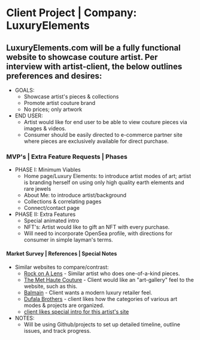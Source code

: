 # Client Project | Company: LuxuryElements
## LuxuryElements.com will be a fully functional website to showcase couture artist. Per interview with artist-client, the below outlines preferences and desires:
 * GOALS:
    - Showcase artist's pieces & collections
    - Promote artist couture brand
    - No prices; only artwork
 * END USER: 
    - Artist would like for end user to be able to view couture pieces via images & videos. 
    - Consumer should be easily directed to e-commerce partner site where pieces are exclusively available for direct purchase.
### MVP's | Extra Feature Requests | Phases
 * PHASE I: Minimum Viables
    - Home page/Luxury Elements: to introduce artist modes of art; artist is branding herself on using only high quality earth elements and rare jewels
    - About Me: to introduce artist/background
    - Collections & correlating pages
    - Connect/contact page
 * PHASE II: Extra Features
    - Special animated intro 
    - NFT's: Artist would like to gift an NFT with every purchase. 
    - Will need to incorporate OpenSea profile, with directions for consumer in simple layman's terms. 
#### Market Survey | References | Special Notes
 * Similar websites to compare/contrast:
    - [Rock on A Lens](https://www.notjustalabel.com/rock-lens) - Similar artist who does one-of-a-kind pieces. 
    - [The Met Haute Couture](https://www.metmuseum.org/toah/hd/haut/hd_haut.html) - Client would like an "art-gallery" feel to the website, such as this.
    - [Balmain](https://us.balmain.com/en) - Client wants a modern luxury retailer feel.
    - [Dufala Brothers](https://dufalabrothers.com/boulder.php) - client likes how the categories of various art modes & projects are organized.
    - [client likes special intro for this artist's site](https://taubaauerbach.com/)
 * NOTES:
    - Will be using Github/projects to set up detailed timeline, outline issues, and track progress. 